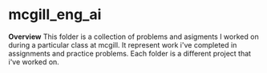 # mcgill_eng_ai
**Overview**
This folder is a collection of problems and asigments I worked on during a particular class at mcgill.  It represent work i've completed in assignments and practice problems.  Each folder is a different project that i've worked on.

